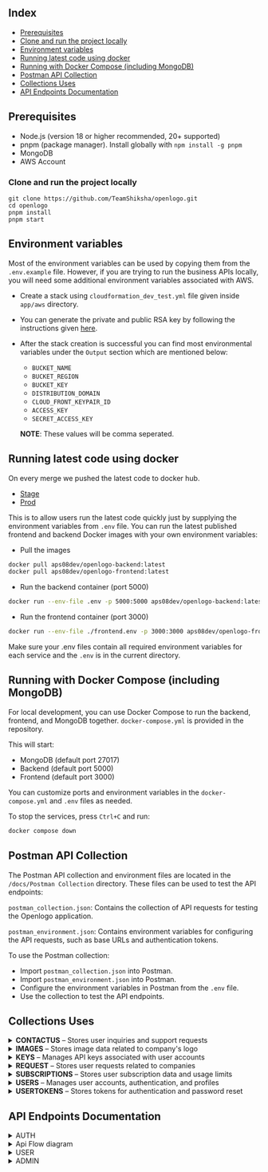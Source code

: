 ## Index

- [Prerequisites](#prerequisites)
- [Clone and run the project locally](#clone-and-run-the-project-locally)
- [Environment variables](#environment-variables)
- [Running latest code using docker](#running-latest-code-using-docker)
- [Running with Docker Compose (including MongoDB)](#running-with-docker-compose-including-mongodb)
- [Postman API Collection](#postman-api-collection)
- [Collections Uses](#collections-uses)
- [API Endpoints Documentation](#api-endpoints-documentation)

## Prerequisites
- Node.js (version 18 or higher recommended, 20+ supported)
- pnpm (package manager). Install globally with `npm install -g pnpm`
- MongoDB
- AWS Account

### Clone and run the project locally
   ```
   git clone https://github.com/TeamShiksha/openlogo.git
   cd openlogo
   pnpm install
   pnpm start
   ```

## Environment variables

Most of the environment variables can be used by copying them from the `.env.example` file. However, if you are trying to run the business APIs locally, you will need some additional environment variables associated with AWS.

- Create a stack using `cloudformation_dev_test.yml` file given inside `app/aws` directory.
- You can generate the private and public RSA key by following the instructions given [here](https://docs.aws.amazon.com/AmazonCloudFront/latest/DeveloperGuide/private-content-trusted-signers.html).
- After the stack creation is successful you can find most environmental variables under the `Output` section which are mentioned below:
   - `BUCKET_NAME`
   - `BUCKET_REGION`
   - `BUCKET_KEY`
   - `DISTRIBUTION_DOMAIN`
   - `CLOUD_FRONT_KEYPAIR_ID`
   - `ACCESS_KEY`
   - `SECRET_ACCESS_KEY`

    **NOTE**: These values will be comma seperated.

## Running latest code using docker

On every merge we pushed the latest code to docker hub.
- [Stage](https://hub.docker.com/u/aps08dev)
- [Prod](https://hub.docker.com/u/aps08)

This is to allow users run the latest code quickly just by supplying the environment variables from `.env` file. You can run the latest published frontend and backend Docker images with your own environment variables:
- Pull the images
```sh
docker pull aps08dev/openlogo-backend:latest
docker pull aps08dev/openlogo-frontend:latest
```
- Run the backend container (port 5000)
```sh
docker run --env-file .env -p 5000:5000 aps08dev/openlogo-backend:latest
```
- Run the frontend container (port 3000)
```sh
docker run --env-file ./frontend.env -p 3000:3000 aps08dev/openlogo-frontend:latest
```
Make sure your .env files contain all required environment variables for each service and the `.env` is in the current directory.

## Running with Docker Compose (including MongoDB)

For local development, you can use Docker Compose to run the backend, frontend, and MongoDB together. `docker-compose.yml` is provided in the repository.

This will start:
- MongoDB (default port 27017)
- Backend (default port 5000)
- Frontend (default port 3000)

You can customize ports and environment variables in the `docker-compose.yml` and `.env` files as needed.

To stop the services, press `Ctrl+C` and run:
```sh
docker compose down
```

## Postman API Collection

The Postman API collection and environment files are located in the ```/docs/Postman Collection``` directory. These files can be used to test the API endpoints:

```postman_collection.json```: Contains the collection of API requests for testing the Openlogo application.

```postman_environment.json```: Contains environment variables for configuring the API requests, such as base URLs and authentication tokens.

To use the Postman collection:

- Import ```postman_collection.json``` into Postman.
- Import ```postman_environment.json``` into Postman.
- Configure the environment variables in Postman from the ```.env``` file.
- Use the collection to test the API endpoints.

## Collections Uses

<details>
  <summary><strong>CONTACTUS</strong> – Stores user inquiries and support requests</summary>
  <table>
    <thead>
      <tr><th>Field</th><th>Type</th><th>Description</th></tr>
    </thead>
    <tbody>
      <tr><td>email</td><td>string</td><td>User's email address (required)</td></tr>
      <tr><td>name</td><td>string</td><td>Name of the user (required)</td></tr>
      <tr><td>message</td><td>string</td><td>Message or inquiry submitted by user (required)</td></tr>
      <tr><td>status</td><td>string (enum)</td><td>Status of the inquiry (e.g. PENDING)</td></tr>
      <tr><td>operator</td><td>ObjectId (ref: users)</td><td>Support operator assigned to handle the inquiry</td></tr>
      <tr><td>is_deleted</td><td>boolean</td><td>Soft delete flag</td></tr>
      <tr><td>openedAt</td><td>date</td><td>Timestamp when inquiry was opened</td></tr>
      <tr><td>closedAt</td><td>date (nullable)</td><td>Timestamp when inquiry was closed</td></tr>
      <tr><td>updated_at</td><td>date</td><td>Last update timestamp</td></tr>
      <tr><td>comment</td><td>string (optional)</td><td>Operator’s internal comments</td></tr>
    </tbody>
  </table>
</details>

<details>
  <summary><strong>IMAGES</strong> – Stores image data related to company's logo</summary>
  <table>
    <thead>
      <tr><th>Field</th><th>Type</th><th>Description</th></tr>
    </thead>
    <tbody>
      <tr><td>user_id</td><td>string</td><td>ID of the user who uploaded the image (required)</td></tr>
      <tr><td>company_name</td><td>string</td><td>Name of the company associated with the image (required)</td></tr>
      <tr><td>company_uri</td><td>string</td><td>URI related to the company (required)</td></tr>
      <tr><td>image_size</td><td>number</td><td>Size of the image in bytes (required)</td></tr>
      <tr><td>is_deleted</td><td>boolean</td><td>Soft delete flag</td></tr>
      <tr><td>updated_at</td><td>date</td><td>Last updated timestamp</td></tr>
      <tr><td>extension</td><td>string</td><td>File extension of the image (required)</td></tr>
    </tbody>
  </table>
</details>

<details>
  <summary><strong>KEYS</strong> – Manages API keys associated with user accounts</summary>
  <table>
    <thead>
      <tr><th>Field</th><th>Type</th><th>Description</th></tr>
    </thead>
    <tbody>
      <tr><td>api_key</td><td>string (hashed)</td><td>API key string (auto-generated and hashed)</td></tr>
      <tr><td>key_description</td><td>string</td><td>Description or label for the API key (required)</td></tr>
      <tr><td>updated_at</td><td>date</td><td>Last updated timestamp</td></tr>
      <tr><td>subscription_id</td><td>ObjectId (ref: subscriptions)</td><td>Subscription associated with the key</td></tr>
    </tbody>
  </table>
</details>

<details>
  <summary><strong>REQUEST</strong> – Stores user requests related to companies</summary>
  <table>
    <thead>
      <tr><th>Field</th><th>Type</th><th>Description</th></tr>
    </thead>
    <tbody>
      <tr><td>user_id</td><td>ObjectId (ref: users)</td><td>User who submitted the request (required)</td></tr>
      <tr><td>companyUrl</td><td>string (URL)</td><td>Company URL (validated) (required)</td></tr>
      <tr><td>status</td><td>string (enum)</td><td>Status of the request (default: PENDING)</td></tr>
      <tr><td>operator</td><td>ObjectId (ref: users)</td><td>Assigned operator handling the request</td></tr>
      <tr><td>comment</td><td>string (optional)</td><td>Internal comments by operator</td></tr>
      <tr><td>openedAt</td><td>date</td><td>Timestamp when request was opened</td></tr>
      <tr><td>closedAt</td><td>date (nullable)</td><td>Timestamp when request was closed</td></tr>
      <tr><td>updated_at</td><td>date</td><td>Last updated timestamp</td></tr>
    </tbody>
  </table>
</details>

<details>
  <summary><strong>SUBSCRIPTIONS</strong> – Stores user subscription data and usage limits</summary>
  <table>
    <thead>
      <tr><th>Field</th><th>Type</th><th>Description</th></tr>
    </thead>
    <tbody>
      <tr><td>type</td><td>string (enum)</td><td>Subscription type (required)</td></tr>
      <tr><td>key_limit</td><td>number</td><td>Maximum allowed API keys (required)</td></tr>
      <tr><td>usage_limit</td><td>number</td><td>Maximum allowed usage count (required)</td></tr>
      <tr><td>usage_count</td><td>number</td><td>Current usage count (default: 0)</td></tr>
      <tr><td>is_active</td><td>boolean</td><td>Whether subscription is active (required)</td></tr>
      <tr><td>payment</td><td>string (optional)</td><td>Payment info or transaction reference</td></tr>
      <tr><td>updated_at</td><td>date</td><td>Last updated timestamp</td></tr>
    </tbody>
  </table>
</details>

<details>
  <summary><strong>USERS</strong> – Manages user accounts, authentication, and profiles</summary>
  <table>
    <thead>
      <tr><th>Field</th><th>Type</th><th>Description</th></tr>
    </thead>
    <tbody>
      <tr><td>email</td><td>string (unique)</td><td>User email for login (required)</td></tr>
      <tr><td>name</td><td>string</td><td>User full name (required)</td></tr>
      <tr><td>password</td><td>string (hashed)</td><td>User password (required)</td></tr>
      <tr><td>role</td><td>string (enum)</td><td>User role, e.g., CUSTOMER (default)</td></tr>
      <tr><td>is_verified</td><td>boolean</td><td>Email verification status (default: false)</td></tr>
      <tr><td>subscription_id</td><td>ObjectId (ref: subscriptions)</td><td>Reference to user subscription</td></tr>
      <tr><td>keys</td><td>Array of ObjectId (ref: keys)</td><td>API keys linked to user</td></tr>
      <tr><td>is_deleted</td><td>boolean</td><td>Soft delete flag</td></tr>
      <tr><td>updated_at</td><td>date</td><td>Last update timestamp</td></tr>
    </tbody>
  </table>
</details>

<details>
  <summary><strong>USERTOKENS</strong> – Stores tokens for authentication and password reset</summary>
  <table>
    <thead>
      <tr><th>Field</th><th>Type</th><th>Description</th></tr>
    </thead>
    <tbody>
      <tr><td>token</td><td>string</td><td>Unique token string (auto-generated)</td></tr>
      <tr><td>user_id</td><td>string</td><td>ID of the user associated with the token</td></tr>
      <tr><td>type</td><td>string (enum)</td><td>Type of token (FORGOT, VERIFY)</td></tr>
      <tr><td>is_deleted</td><td>boolean</td><td>Soft delete flag</td></tr>
      <tr><td>expire_at</td><td>date</td><td>Expiration timestamp (default 1 day after creation)</td></tr>
    </tbody>
  </table>
</details>

## API Endpoints Documentation

<details>
<summary>AUTH</summary>

| URL | Method | Auth Required | Description |
|-----|--------|---------------|-------------|
| `/auth/signup` | POST | False | Register a new user |

> <details>
> <summary>Request body</summary>
>
> ```json
> {
>   "name": "Arjun Sharma",
>   "email": "arjunsharma@gmail.com",
>   "password": "securePassword@123",
>   "confirmPassword": "securePassword@123"
> }
> ```
> </details>
>
> <details>
> <summary>Response body</summary>
>
> ```json
> {
>   "statusCode": 200
> }
> ```
>
> **Response:** `200 OK` - User registered successfully</br>
> **Response:** `400 Bad Request` - Invalid input data</br>
> **Response:** `409 Conflict` - Email already exists
> </details>

<details>
<summary>Api Flow diagram</summary>

```mermaid
flowchart TD
%% API Flow: POST /auth/signup
Start[POST /auth/signup<br/>Request Body: name + email + password] --> ValidateInput[Validate Request Body]

ValidateInput --> InputValid{Input Valid?}
InputValid -->|No| Input422[Return 422 Invalid Input Data]
InputValid -->|Yes| CheckEmail[Check if Email Exists]

CheckEmail --> EmailExists{Email Already Exists?}
EmailExists -->|Yes| Email400[Return 400 Email Already Exists]
EmailExists -->|No| CreateSubscription[Create New Subscription]

CreateSubscription --> SubCreated{Subscription Created?}
SubCreated -->|No| Server500[Return 500 Internal Server Error]
SubCreated -->|Yes| CreateUser[Create New User]

CreateUser --> UserCreated{User Created?}
UserCreated -->|No| Server500
UserCreated -->|Yes| CreateToken[Create Verification Token]

CreateToken --> TokenCreated{Token Created?}
TokenCreated -->|No| Success201[Return 201 Something Went Wrong]
TokenCreated -->|Yes| SendEmail[Send Verification Email]

SendEmail --> Success200[Return 200 OK]

classDef startEnd fill:#81C8FF,stroke:#4682B4,stroke-width:2px,color:#000;
classDef decision fill:#FFD54F,stroke:#FFB300,stroke-width:2px,color:#000;
classDef success fill:#A5D6A7,stroke:#388E3C,stroke-width:2px,color:#000;
classDef error fill:#EF9A9A,stroke:#D32F2F,stroke-width:2px,color:#000;
classDef warning fill:#FFCC80,stroke:#F57C00,stroke-width:2px,color:#000;

class Start,Success200 startEnd
class InputValid,EmailExists,SubCreated,UserCreated,TokenCreated decision
class Success200 success
class Input422,Email400,Server500 error
class Success201 warning

``` 
</details>

---
| URL | Method | Auth Required | Description |
|-----|--------|---------------|-------------|
| `/auth/signin` | POST | False | Log in and start a session |

> <details>
> <summary>Request body</summary>
>
> ```json
> {
>   "email": "arjunsharma@gmail.com",
>   "password": "securePassword@123"
> }
> ```
> </details>
>
> <details>
> <summary>Response body</summary>
>
> ```json
> {
>   "statusCode": 200
> }
> ```
>
> **Response:** `200 OK` - Login successful</br>
> **Response:** `401 Unauthorized` - Invalid credentials</br>
> **Response:** `400 Bad Request` - Invalid input data
> </details>


<details>
<summary>Api Flow diagram</summary>

```mermaid
flowchart TD
%% API Flow: POST /auth/signin
Start[POST /auth/signin<br/>Request Body: email + password] --> GuestCheck{Guest User?}

GuestCheck -->|Yes| GetGuestUser[Get Guest User Data]
GuestCheck -->|No| ValidateInput[Validate Request Body]

ValidateInput --> InputValid{Input Valid?}
InputValid -->|No| Input422[Return 422 Invalid Input Data]
InputValid -->|Yes| CheckUser[Check if User Exists]

CheckUser --> UserExists{User Exists?}
UserExists -->|No| User404[Return 404 Incorrect Email/Password]
UserExists -->|Yes| CheckVerified{Email Verified?}

CheckVerified -->|No| Verify403[Return 403 Email Not Verified]
CheckVerified -->|Yes| VerifyPassword[Match Password]

VerifyPassword --> PasswordMatch{Password Matches?}
PasswordMatch -->|No| User404
PasswordMatch -->|Yes| SetCookie[Set JWT Cookie]

GetGuestUser --> SetCookie
SetCookie --> Success200[Return 200 OK]

classDef startEnd fill:#81C8FF,stroke:#4682B4,stroke-width:2px,color:#000;
classDef decision fill:#FFD54F,stroke:#FFB300,stroke-width:2px,color:#000;
classDef success fill:#A5D6A7,stroke:#388E3C,stroke-width:2px,color:#000;
classDef error fill:#EF9A9A,stroke:#D32F2F,stroke-width:2px,color:#000;
classDef warning fill:#FFCC80,stroke:#F57C00,stroke-width:2px,color:#000;

class Start,Success200 startEnd
class GuestCheck,InputValid,UserExists,CheckVerified,PasswordMatch decision
class Success200 success
class Input422,User404,Verify403 error

``` 
</details>

---
| URL | Method | Auth Required | Description |
|-----|--------|---------------|-------------|
| `/auth/signout` | POST | True | Terminate the session |

> <details>
> <summary>Response body</summary>
>
> ```json
> {
>   "message": "Logged out successfully",
>   "success": true
> }
> ```
>
> **Response:** `200 OK` - Logout successful</br>
> **Response:** `401 Unauthorized` - Not authenticated
> </details>


<details>
<summary>Api Flow diagram</summary>

```mermaid
flowchart TD
%% API Flow: POST /auth/signout
Start[POST /auth/signout] --> CheckCookie{JWT Cookie Present?}

CheckCookie -->|No| Cookie400[Return 400 Session Failed]
CheckCookie -->|Yes| ClearCookie[Clear JWT Cookie]

ClearCookie --> Success205[Return 205 Reset Content]

classDef startEnd fill:#81C8FF,stroke:#4682B4,stroke-width:2px,color:#000;
classDef decision fill:#FFD54F,stroke:#FFB300,stroke-width:2px,color:#000;
classDef success fill:#A5D6A7,stroke:#388E3C,stroke-width:2px,color:#000;
classDef error fill:#EF9A9A,stroke:#D32F2F,stroke-width:2px,color:#000;
classDef warning fill:#FFCC80,stroke:#F57C00,stroke-width:2px,color:#000;

class Start,Success205 startEnd
class CheckCookie decision
class Success205 success
class Cookie400 error
``` 
</details>

---
| URL | Method | Auth Required | Description |
|-----|--------|---------------|-------------|
| `/auth/verify/:token?` | GET | False | Validate the user session token or verify email |

> <details>
> <summary>Response body</summary>
>
> ```json
> {
>   "statusCode" : 200
> }
> ```
>
> **Response:** `200 OK` - Token valid or email verified</br>
> **Response:** `400 Bad Request` - Invalid token</br>
> **Response:** `401 Unauthorized` - Invalid session
> </details>


<details>
<summary>Api Flow diagram</summary>

```mermaid
flowchart TD
%% API Flow: GET /auth/verify/:token
Start[GET /auth/verify/:token<br/>Param: token] --> ValidateToken{Token Present?}

ValidateToken -->|No| Token422[Return 422 Invalid Token]
ValidateToken -->|Yes| FetchToken[Fetch User Token]

FetchToken --> TokenExists{Token Exists?}
TokenExists -->|No| CheckDeleted[Check Deleted Token]
TokenExists -->|Yes| CheckExpiry{Token Expired?}

CheckDeleted --> DeletedExists{Deleted Token Found?}
DeletedExists -->|Yes| Already200[Return 200 Already Verified]
DeletedExists -->|No| Token400[Return 400 Invalid Token]

CheckExpiry -->|Yes| Expired403[Return 403 Expired Token]
CheckExpiry -->|No| GetUser[Get User Data]

GetUser --> UserExists{User Exists?}
UserExists -->|No| User404[Return 404 Invalid Token]
UserExists -->|Yes| AlreadyVerified{Already Verified?}

AlreadyVerified -->|Yes| DeleteToken[Delete Token]
DeleteToken --> Already200
AlreadyVerified -->|No| VerifyUser[Verify User Account]

VerifyUser --> VerifySuccess{Verification Successful?}
VerifySuccess -->|No| Verify500[Return 500 Verification Failed]
VerifySuccess -->|Yes| DeleteTokenSuccess[Delete Used Token]

DeleteTokenSuccess --> DeleteSuccess{Delete Successful?}
DeleteSuccess -->|No| Server500[Return 500 Internal Server Error]
DeleteSuccess -->|Yes| Success200[Return 200 Email Verified Successfully]

classDef startEnd fill:#81C8FF,stroke:#4682B4,stroke-width:2px,color:#000;
classDef decision fill:#FFD54F,stroke:#FFB300,stroke-width:2px,color:#000;
classDef success fill:#A5D6A7,stroke:#388E3C,stroke-width:2px,color:#000;
classDef error fill:#EF9A9A,stroke:#D32F2F,stroke-width:2px,color:#000;
classDef warning fill:#FFCC80,stroke:#F57C00,stroke-width:2px,color:#000;

class Start,Success200,Already200 startEnd
class ValidateToken,TokenExists,DeletedExists,CheckExpiry,UserExists,AlreadyVerified,VerifySuccess,DeleteSuccess decision
class Success200,Already200 success
class Token422,Token400,Expired403,User404,Verify500,Server500 error

``` 
</details>

---
| URL | Method | Auth Required | Description |
|-----|--------|---------------|-------------|
| `/auth/password/forgot` | POST | False | Initiate password recovery |

> <details>
> <summary>Request body</summary>
>
> ```json
> {
>   "email": "user@example.com"
> }
> ```
> </details>
>
> <details>
> <summary>Response body</summary>
>
> ```json
> {
>   "statusCode": 200
> }
> ```
>
> **Response:** `200 OK` - Password reset email sent</br>
> **Response:** `400 Bad Request` - Invalid email</br>
> **Response:** `404 Not Found` - Email not found
> </details>


<details>
<summary>Api Flow diagram</summary>

```mermaid

flowchart TD
%% API Flow: POST /auth/password/forgot
Start[POST /auth/password/forgot<br/>Request Body: email] --> ValidateInput[Validate Request Body]

ValidateInput --> InputValid{Input Valid?}
InputValid -->|No| Input422[Return 422 Invalid Input Data]
InputValid -->|Yes| CheckUser[Check if User Exists]

CheckUser --> UserExists{User Exists?}
UserExists -->|No| User404[Return 404 Email Doesn't Exist]
UserExists -->|Yes| CreateToken[Create Forgot Password Token]

CreateToken --> TokenCreated{Token Created?}
TokenCreated -->|No| Server500[Return 500 Internal Server Error]
TokenCreated -->|Yes| SendEmail[Send Reset Email]

SendEmail --> Success200[Return 200 OK]

classDef startEnd fill:#81C8FF,stroke:#4682B4,stroke-width:2px,color:#000;
classDef decision fill:#FFD54F,stroke:#FFB300,stroke-width:2px,color:#000;
classDef success fill:#A5D6A7,stroke:#388E3C,stroke-width:2px,color:#000;
classDef error fill:#EF9A9A,stroke:#D32F2F,stroke-width:2px,color:#000;
classDef warning fill:#FFCC80,stroke:#F57C00,stroke-width:2px,color:#000;

class Start,Success200 startEnd
class InputValid,UserExists,TokenCreated decision
class Success200 success
class Input422,User404,Server500 error

``` 
</details>

---
| URL | Method | Auth Required | Description |
|-----|--------|---------------|-------------|
| `/auth/password/forgot/:token?` | GET | False | Get password reset session |

> <details>
> <summary>Response body</summary>
>
> ```json
> {
>   "statusCode": 200
> }
> ```
>
> **Response:** `200 OK` - Token valid</br>
> **Response:** `400 Bad Request` - Invalid token</br>
> **Response:** `401 Unauthorized` - Token expired
> </details>


<details>
<summary>Api Flow diagram</summary>

```mermaid

flowchart TD
%% API Flow: GET /auth/password/forgot/:token
Start[GET /auth/password/forgot/:token<br/>Param: token] --> ValidateToken{Token Present?}

ValidateToken -->|No| Token422[Return 422 Invalid Token]
ValidateToken -->|Yes| FetchToken[Fetch User Token]

FetchToken --> TokenExists{Token Exists?}
TokenExists -->|No| User404[Return 404 User Not Found]
TokenExists -->|Yes| CheckExpiry{Token Expired?}

CheckExpiry -->|Yes| Expired403[Return 403 Expired Token]
CheckExpiry -->|No| SetCookie[Set Reset Session Cookie]

SetCookie --> Success200[Return 200 OK]

classDef startEnd fill:#81C8FF,stroke:#4682B4,stroke-width:2px,color:#000;
classDef decision fill:#FFD54F,stroke:#FFB300,stroke-width:2px,color:#000;
classDef success fill:#A5D6A7,stroke:#388E3C,stroke-width:2px,color:#000;
classDef error fill:#EF9A9A,stroke:#D32F2F,stroke-width:2px,color:#000;
classDef warning fill:#FFCC80,stroke:#F57C00,stroke-width:2px,color:#000;

class Start,Success200 startEnd
class ValidateToken,TokenExists,CheckExpiry decision
class Success200 success
class Token422,User404,Expired403 error

``` 
</details>

---
| URL | Method | Auth Required | Description |
|-----|--------|---------------|-------------|
| `/auth/password/reset` | PATCH | False | Reset user password |

> <details>
> <summary>Request body</summary>
>
> ```json
> {
>   "token": "resetToken123",
>   "newPassword": "newSecurePassword@123",
>   "confirmPassword" : "newSecurePassword@123"
> }
> ```
> </details>
>
> <details>
> <summary>Response body</summary>
>
> ```json
> {
>   "statusCode": 200
> }
> ```
>
> **Response:** `200 OK` - Password reset successful</br>
> **Response:** `400 Bad Request` - Invalid input data</br>
> **Response:** `401 Unauthorized` - Invalid or expired token
> </details>


<details>
<summary>Api Flow diagram</summary>

```mermaid
flowchart TD
%% API Flow: PATCH /auth/password/reset
Start[PATCH /auth/password/reset<br/>Request Body: token + newPassword] --> CheckSession{Reset Session Cookie?}

CheckSession -->|No| Session401[Return 401 Verification Failed]
CheckSession -->|Yes| ValidateInput[Validate Request Body]

ValidateInput --> InputValid{Input Valid?}
InputValid -->|No| Input422[Return 422 Invalid Input Data]
InputValid -->|Yes| GetUser[Get User Data]

GetUser --> UpdatePassword[Update User Password]
UpdatePassword --> UpdateSuccess{Update Successful?}

UpdateSuccess -->|No| Password400[Return 400 Password Failed]
UpdateSuccess -->|Yes| ValidateToken[Validate Provided Token]

ValidateToken --> TokenValid{Token Valid?}
TokenValid -->|No| Token403[Return 403 Password Failed]
TokenValid -->|Yes| DeleteToken[Delete Used Token]

DeleteToken --> Success200[Return 200 OK]

classDef startEnd fill:#81C8FF,stroke:#4682B4,stroke-width:2px,color:#000;
classDef decision fill:#FFD54F,stroke:#FFB300,stroke-width:2px,color:#000;
classDef success fill:#A5D6A7,stroke:#388E3C,stroke-width:2px,color:#000;
classDef error fill:#EF9A9A,stroke:#D32F2F,stroke-width:2px,color:#000;
classDef warning fill:#FFCC80,stroke:#F57C00,stroke-width:2px,color:#000;

class Start,Success200 startEnd
class CheckSession,InputValid,UpdateSuccess,TokenValid decision
class Success200 success
class Session401,Input422,Password400,Token403 error

``` 
</details>

---
| URL | Method | Auth Required | Description |
|-----|--------|---------------|-------------|
| `/auth/password/validate-session` | GET | False | Validate user session cookie |

> <details>
> <summary>Response body</summary>
>
> ```json
> {
>   "statusCode": 200,
>   "userData" : {
>     "name": "john",
>     "email": "johndoe@example.com",
>     "role": "ADMIN",
>     "is_verified": true,
>     "subscription_id": "6850237718e51707367387bd",
>     "userId": "6850237718e51707367387bf",
>     "created_at": "2025-06-16T14:00:23.000Z",
>     "is_deleted": false,
>     "updated_at": "2025-06-16T14:00:23.183Z"
>   }
> }
> ```
> **Response:** `200 OK` - successfully Validated</br>
> **Response:** `401 Unauthorized` - Invalid Credentials
> </details>

</details>


<details>
<summary>Api Flow diagram</summary>

```mermaid

flowchart TD
%% API Flow: GET /auth/validate-session
Start[GET /auth/validate-session] --> Auth{Authorized?}

Auth -->|No| Auth401[Return 401 Unauthorized]
Auth -->|Yes| Success200[Return 200 OK + User Data]

classDef startEnd fill:#81C8FF,stroke:#4682B4,stroke-width:2px,color:#000;
classDef decision fill:#FFD54F,stroke:#FFB300,stroke-width:2px,color:#000;
classDef success fill:#A5D6A7,stroke:#388E3C,stroke-width:2px,color:#000;
classDef error fill:#EF9A9A,stroke:#D32F2F,stroke-width:2px,color:#000;
classDef warning fill:#FFCC80,stroke:#F57C00,stroke-width:2px,color:#000;

class Start,Success200 startEnd
class Auth decision
class Success200 success
class Auth401 error

``` 
</details>


<details>
<summary>USER</summary>

| URL | Method | Auth Required | Description |
|-----|--------|---------------|-------------|
| `/user/me` | GET | True | Retrieve authenticated user profile |

> <details>
> <summary>Response body</summary>
>
> ```json
> {
>    "statusCode": 200,
>    "data": {
>        "name": "ahrak nivah",
>        "email": "enyyvish@gmail.com",
>        "role": "CUSTOMER",
>        "is_verified": true,
>        "subscription_id": "6826d68a0fbea0d79998ef43",
>        "userId": "6826d68a0fbea0d79998ef45",
>        "created_at": "2025-05-16T06:09:14.000Z",
>        "is_deleted": false,
>        "updated_at": "2025-05-16T06:09:14.513Z",
>        "subscription": {
>            "_id": "6826d68a0fbea0d79998ef43",
>            "type": "HOBBY",
>            "key_limit": 2,
>            "usage_limit": 500,
>            "usage_count": 0,
>            "is_active": true,
>            "updated_at": "2025-05-16T06:09:14.288Z"
>        },
>        "keys": []
>    }
>}
> ```
>
> **Response:** `200 OK` - User profile retrieved successfully</br>
> **Response:** `401 Unauthorized` - Not authenticated</br>
> **Response:** `404 Not Found` - User not found
> </details>

<details>
<summary>Api Flow diagram</summary>

```mermaid
 flowchart TD
%% API Flow: GET /user/me
Start[GET /user/me] --> Auth{Authorized?}

Auth -->|No| Auth401[Return 401 Unauthorized]
Auth -->|Yes| ExtractUserId[Extract userId from token]

ExtractUserId --> GetUser[Get User Data]
GetUser --> UserExists{User exists?}

UserExists -->|No| User404[Return 404 User Not Found]
UserExists -->|Yes| GetSubscription[Fetch Subscription]

GetSubscription --> SubExists{Subscription?}
SubExists -->|No| Partial206[Return 206 Partial Content]
SubExists -->|Yes| GetKeys[Get API Keys]

GetKeys --> KeysFound{Keys?}
KeysFound -->|No| Partial206
KeysFound -->|Yes| FormatData[Build Full User Profile Response]

FormatData --> FormatSuccess{Format Successful?}
FormatSuccess -->|No| FormatError500[Return 500 Internal Server Error]
FormatSuccess -->|Yes| Success200[Return 200 OK]

classDef startEnd fill:#81C8FF,stroke:#4682B4,stroke-width:2px,color:#000;
classDef decision fill:#FFD54F,stroke:#FFB300,stroke-width:2px,color:#000;
classDef success fill:#A5D6A7,stroke:#388E3C,stroke-width:2px,color:#000;
classDef error fill:#EF9A9A,stroke:#D32F2F,stroke-width:2px,color:#000;
classDef warning fill:#FFCC80,stroke:#F57C00,stroke-width:2px,color:#000;

class Start,Success200 startEnd
class Auth,UserExists,SubExists,KeysFound,FormatSuccess decision
class Success200 success
class Auth401,User404,FormatError500 error
class Partial206 warning

``` 
</details>

---
| URL | Method | Auth Required | Description |
|-----|--------|---------------|-------------|
| `/user/me` | PATCH | True | Update user profile details |

> <details>
> <summary>Request body</summary>
>
> ```json
>  {
>    "name": "local lamma"
>  }
>
> ```
> </details>
>
> <details>
> <summary>Response body</summary>
>
> ```json
> {
>   "statusCode" : 200
> }
> ```
>
> **Response:** `200 OK` - Profile updated successfully</br>
> **Response:** `400 Bad Request` - Invalid input data</br>
> **Response:** `401 Unauthorized` - Not authenticated
> </details>

<details>
<summary>Api Flow diagram</summary>

```mermaid
flowchart TD
%% API Flow: PATCH /user/me
Start[PATCH /user/me<br/>Request Body: name] --> Auth{Authorized?}

Auth -->|No| Auth401[Return 401 Unauthorized]
Auth -->|Yes| ExtractUserId[Extract userId from token]

ExtractUserId --> ValidateInput[Validate Request Body]
ValidateInput --> InputValid{Input Valid?}

InputValid -->|No| Input422[Return 422 Invalid Input Data]
InputValid -->|Yes| GetUser[Get User Data]

GetUser --> UserExists{User exists?}

UserExists -->|No| User404[Return 404 User Not Found]
UserExists -->|Yes| UpdateUser[Update User Profile]

UpdateUser --> UpdateSuccess{Update Successful?}
UpdateSuccess -->|No| Server500[Return 500 Internal Error]
UpdateSuccess -->|Yes| Success200[Return 200 OK]

classDef startEnd fill:#81C8FF,stroke:#4682B4,stroke-width:2px,color:#000;
classDef decision fill:#FFD54F,stroke:#FFB300,stroke-width:2px,color:#000;
classDef success fill:#A5D6A7,stroke:#388E3C,stroke-width:2px,color:#000;
classDef error fill:#EF9A9A,stroke:#D32F2F,stroke-width:2px,color:#000;
classDef warning fill:#FFCC80,stroke:#F57C00,stroke-width:2px,color:#000;

class Start,Success200 startEnd
class Auth,InputValid,UserExists,UpdateSuccess decision
class Success200 success
class Auth401,Input422,User404,Server500 error

```
</details>

---
| URL | Method | Auth Required | Description |
|-----|--------|---------------|-------------|
| `/user/me` | DELETE | True | Permanently delete the user account |

> <details>
> <summary>Response body</summary>
>
> ```json
> {
>   "statusCode": 200
> }
> ```
> 
> **Response:** `200 OK` - Account deleted successfully</br>
> **Response:** `401 Unauthorized` - Not authenticated</br>
> **Response:** `404 Not Found` - User not found
> </details>


<details>
<summary>Api Flow diagram</summary>

```mermaid
flowchart TD
%% API Flow: DELETE /user/me
Start[DELETE /user/me] --> Auth{Authorized?}

Auth -->|No| Auth401[Return 401 Unauthorized]
Auth -->|Yes| ExtractUserId[Extract userId from token]

ExtractUserId --> GetUser[Get User Data]
GetUser --> UserExists{User exists?}

UserExists -->|No| User404[Return 404 User Not Found]
UserExists -->|Yes| SoftDelete[Set is_deleted = true]

SoftDelete --> UpdateUser[Update User in Database]
UpdateUser --> UpdateSuccess{Update Successful?}

UpdateSuccess -->|No| Server500[Return 500 Internal Server Error]
UpdateSuccess -->|Yes| ClearCookies[Clear Session Cookies]

ClearCookies --> Success200[Return 200 OK]

classDef startEnd fill:#81C8FF,stroke:#4682B4,stroke-width:2px,color:#000;
classDef decision fill:#FFD54F,stroke:#FFB300,stroke-width:2px,color:#000;
classDef success fill:#A5D6A7,stroke:#388E3C,stroke-width:2px,color:#000;
classDef error fill:#EF9A9A,stroke:#D32F2F,stroke-width:2px,color:#000;
classDef warning fill:#FFCC80,stroke:#F57C00,stroke-width:2px,color:#000;

class Start,Success200 startEnd
class Auth,UserExists,UpdateSuccess decision
class Success200 success
class Auth401,User404,Server500 error
class SoftDelete,UpdateUser,ClearCookies process

```
</details>

---
| URL | Method | Auth Required | Description |
|-----|--------|---------------|-------------|
| `/user/me/api-key` | POST | True | Generate a new API key |

> <details>
> <summary>Request body</summary>
>
> ```json
> {
>   "key_description": "sample key"
> }
> ```
> </details>
>
> <details>
> <summary>Response body</summary>
>
> ```json
> {
>    "statusCode": 200,
>    "data": {
>        "key_description": "sample key",
>        "subscription_id": "6826d68a0fbea0d79998ef43",
>        "_id": "684d52e03469f433197aa44a",
>        "api_key": "10E38C50555040A2A0220B6DB0AFDAE4",
>        "updated_at": "2025-06-14T10:45:52.395Z",
>        "__v": 0
>    }
> }
> ```
> 
> **Response:** `200 OK` - API key generated successfully</br>
> **Response:** `400 Bad Request` - Invalid input data</br>
> **Response:** `401 Unauthorized` - Not authenticated</br>
> **Response:** `403 Forbidden` - Key limit reached
> </details>

<details>
<summary>Api Flow diagram</summary>

```mermaid
flowchart TD
%% API Flow: POST /user/me/api-key
Start[POST /user/me/api-key<br/>Request Body: key_description] --> Auth{Authorized?}

Auth -->|No| Auth401[Return 401 Unauthorized]
Auth -->|Yes| ExtractUserId[Extract userId from token]

ExtractUserId --> ValidateInput[Validate Request Body]
ValidateInput --> InputValid{Input Valid?}

InputValid -->|No| Input422[Return 422 Invalid Input Data]
InputValid -->|Yes| GetUser[Get User Data]

GetUser --> UserExists{User exists?}
UserExists -->|No| User404[Return 404 User Not Found]
UserExists -->|Yes| GetSubscription[Fetch Subscription]

GetSubscription --> CheckLimit{Check Key Limit?}
CheckLimit -->|Exceeded| Limit403[Return 403 Key Limit Reached]
CheckLimit -->|Within Limit| GenerateKey[Generate New API Key]

GenerateKey --> UpdateUser[Update User Keys Array]
UpdateUser --> CreateSuccess{Creation Successful?}

CreateSuccess -->|No| Server500[Return 500 Internal Server Error]
CreateSuccess -->|Yes| Success200[Return 200 OK + Key Data]

classDef startEnd fill:#81C8FF,stroke:#4682B4,stroke-width:2px,color:#000;
classDef decision fill:#FFD54F,stroke:#FFB300,stroke-width:2px,color:#000;
classDef success fill:#A5D6A7,stroke:#388E3C,stroke-width:2px,color:#000;
classDef error fill:#EF9A9A,stroke:#D32F2F,stroke-width:2px,color:#000;
classDef warning fill:#FFCC80,stroke:#F57C00,stroke-width:2px,color:#000;

class Start,Success200 startEnd
class Auth,InputValid,UserExists,CheckLimit,CreateSuccess decision
class Success200 success
class Auth401,Input422,User404,Server500 error
class Limit403 warning

```
</details>

---
| URL | Method | Auth Required | Description |
|-----|--------|---------------|-------------|
| `/user/me/api-key/:keyId` | DELETE | True | Revoke an API key |

> <details>
> <summary>Response body</summary>
>
> ```json
> {
>   "statusCode":200
> }
> ```
> 
> **Response:** `200 OK` - API key revoked successfully</br>
> **Response:** `401 Unauthorized` - Not authenticated</br>
> **Response:** `404 Not Found` - API key not found
> </details>

<details>
<summary>Api Flow diagram</summary>

 ```mermaid
flowchart TD
%% API Flow: DELETE /user/me/api-key/:keyId
Start[DELETE /user/me/api-key/:keyId<br/>Param: keyId] --> Auth{Authorized?}

Auth -->|No| Auth401[Return 401 Unauthorized]
Auth -->|Yes| ExtractUserId[Extract userId from token]

ExtractUserId --> ExtractKeyId[Extract keyId from params]
ExtractKeyId --> GetKey[Get API Key Data]

GetKey --> KeyExists{Key exists?}
KeyExists -->|No| Key404[Return 404 API Key Not Found]
KeyExists -->|Yes| CheckOwnership{User Owns Key?}

CheckOwnership -->|No| Key404
CheckOwnership -->|Yes| DeleteKey[Delete API Key]

DeleteKey --> UpdateUser[Remove from User Keys Array]
UpdateUser --> DeleteSuccess{Deletion Successful?}

DeleteSuccess -->|No| Server500[Return 500 Internal Server Error]
DeleteSuccess -->|Yes| Success200[Return 200 OK]

classDef startEnd fill:#81C8FF,stroke:#4682B4,stroke-width:2px,color:#000;
classDef decision fill:#FFD54F,stroke:#FFB300,stroke-width:2px,color:#000;
classDef success fill:#A5D6A7,stroke:#388E3C,stroke-width:2px,color:#000;
classDef error fill:#EF9A9A,stroke:#D32F2F,stroke-width:2px,color:#000;
classDef warning fill:#FFCC80,stroke:#F57C00,stroke-width:2px,color:#000;

class Start,Success200 startEnd
class Auth,KeyExists,CheckOwnership,DeleteSuccess decision
class Success200 success
class Auth401,Key404,Server500 error

```
</details>

---
| URL | Method | Auth Required | Description |
|-----|--------|---------------|-------------|
| `/user/me/password` | PUT | True | Update user password |

> <details>
> <summary>Request body</summary>
>
> ```json
> {
>   "currPassword": "oldPassword123",
>   "newPassword": "newPassword123"
> }
> ```
> </details>
>
> <details>
> <summary>Response body</summary>
>
> ```json
> {
>   "statusCode": 200
> }
> ```
> 
> **Response:** `200 OK` - Password updated successfully</br>
> **Response:** `400 Bad Request` - Invalid input data</br>
> **Response:** `401 Unauthorized` - Not authenticated or invalid current password
> </details>

 <details>
<summary>Api Flow diagram</summary>

 ```mermaid
flowchart TD
%% API Flow: PUT /user/me/password
Start[PUT /user/me/password<br/>Request Body: currPassword + newPassword] --> Auth{Authorized?}

Auth -->|No| Auth401[Return 401 Unauthorized]
Auth -->|Yes| ExtractUserId[Extract userId from token]

ExtractUserId --> ValidateInput[Validate Request Body]
ValidateInput --> InputValid{Input Valid?}

InputValid -->|No| Input422[Return 422 Invalid Input Data]
InputValid -->|Yes| GetUser[Get User Data]

GetUser --> UserExists{User exists?}
UserExists -->|No| User404[Return 404 User Not Found]
UserExists -->|Yes| VerifyPassword[Verify Current Password]

VerifyPassword --> PasswordMatch{Password Matches?}
PasswordMatch -->|No| Password400[Return 400 Incorrect Password]
PasswordMatch -->|Yes| HashNewPassword[Hash New Password]

HashNewPassword --> UpdateUser[Update User Password]
UpdateUser --> UpdateSuccess{Update Successful?}

UpdateSuccess -->|No| Server500[Return 500 Internal Server Error]
UpdateSuccess -->|Yes| Success200[Return 200 OK]

classDef startEnd fill:#81C8FF,stroke:#4682B4,stroke-width:2px,color:#000;
classDef decision fill:#FFD54F,stroke:#FFB300,stroke-width:2px,color:#000;
classDef success fill:#A5D6A7,stroke:#388E3C,stroke-width:2px,color:#000;
classDef error fill:#EF9A9A,stroke:#D32F2F,stroke-width:2px,color:#000;
classDef warning fill:#FFCC80,stroke:#F57C00,stroke-width:2px,color:#000;

class Start,Success200 startEnd
class Auth,InputValid,UserExists,PasswordMatch,UpdateSuccess decision
class Success200 success
class Auth401,Input422,User404,Password400,Server500 error

```
</details>

---
| URL | Method | Auth Required | Description |
|-----|--------|---------------|-------------|
| `/user/me/request` | POST | True | Raise logo Request |

> <details>
> <summary>Request body</summary>
>
> ```json
> {
>   "user_id": "6826d68a0fbea0d79998ef45",
>   "companyUrl": "https://company.com"
> }
> ```
> </details>
>
> <details>
> <summary>Response body</summary>
>
> ```json
> {
>   "statusCode": 200
> }
> ```
>
> **Response:** `200 OK` - Logo request submitted successfully</br>
> **Response:** `400 Bad Request` - Invalid input data</br>
> **Response:** `401 Unauthorized` - Not authenticated
> </details>

<details>
<summary>Api Flow diagram</summary>

```mermaid
flowchart TD
%% API Flow: POST /user/me/request
Start[POST /user/me/request<br/>Request Body: user_id + companyUrl] --> Auth{Authorized?}

Auth -->|No| Auth401[Return 401 Unauthorized]
Auth -->|Yes| ExtractUserId[Extract userId from token]

ExtractUserId --> ValidateInput[Validate Request Body]
ValidateInput --> InputValid{Input Valid?}

InputValid -->|No| Input400[Return 400 Invalid Input Data]
InputValid -->|Yes| CheckUser[Verify User ID Matches]

CheckUser --> UserMatch{User ID Matches?}
UserMatch -->|No| User403[Return 403 Forbidden]
UserMatch -->|Yes| CreateRequest[Create Logo Request]

CreateRequest --> CreateSuccess{Creation Successful?}
CreateSuccess -->|No| Server500[Return 500 Internal Server Error]
CreateSuccess -->|Yes| Success200[Return 200 OK]

classDef startEnd fill:#81C8FF,stroke:#4682B4,stroke-width:2px,color:#000;
classDef decision fill:#FFD54F,stroke:#FFB300,stroke-width:2px,color:#000;
classDef success fill:#A5D6A7,stroke:#388E3C,stroke-width:2px,color:#000;
classDef error fill:#EF9A9A,stroke:#D32F2F,stroke-width:2px,color:#000;
classDef warning fill:#FFCC80,stroke:#F57C00,stroke-width:2px,color:#000;

class Start,Success200 startEnd
class Auth,InputValid,UserMatch,CreateSuccess decision
class Success200 success
class Auth401,Input400,User403,Server500 error

```
</details>
</details>

<details>
<summary>ADMIN</summary>

| URL | Method | Auth Required | Description |
|-----|--------|---------------|-------------|
| `/catalog/stats` | GET | True | Get the user statistics |

> <details>
> <summary>Response body</summary>
>
> ```json
> {
>   "statusCode": 200,
>   "data": {
>     "Users": 10,
>     "Keys": 2,
>     "Requests": 0,
>     "Hits": 0
>   }
> }
> ```
>
> **Response:** `200 OK` - Statistics retrieved successfully</br>
> **Response:** `401 Unauthorized` - Not authenticated</br>
> **Response:** `403 Forbidden` - Not authorized
> </details>
<details>
<summary>Api flow diagram</summary>
```mermaid
flowchart TD
%% API Flow: GET /catalog/stats
Start[GET /catalog/stats] --> Auth{Authorized?}
Auth -->|No| Auth401[Return 401 Unauthorized]
Auth -->|Yes| CheckPerms{Has Admin/Stats Permission?}
CheckPerms -->|No| Forbidden403[Return 403 Forbidden]
CheckPerms -->|Yes| GetUsers[Count Users]
GetUsers --> GetKeys[Count API Keys]
GetKeys --> GetRequests[Count Total Requests]
GetRequests --> GetHits[Count Cache Hits]
GetHits --> BuildStats[Build Statistics Response]
BuildStats --> FormatSuccess{Format Successful?}
FormatSuccess -->|No| FormatError500[Return 500 Internal Server Error]
FormatSuccess -->|Yes| Success200[Return 200 OK with Stats Data]

classDef startEnd fill:#81C8FF,stroke:#4682B4,stroke-width:2px,color:#000;
classDef decision fill:#FFD54F,stroke:#FFB300,stroke-width:2px,color:#000;
classDef success fill:#A5D6A7,stroke:#388E3C,stroke-width:2px,color:#000;
classDef error fill:#EF9A9A,stroke:#D32F2F,stroke-width:2px,color:#000;
classDef process fill:#E1BEE7,stroke:#7B1FA2,stroke-width:2px,color:#000;

class Start,Success200 startEnd
class Auth,CheckPerms,FormatSuccess decision
class Success200 success
class Auth401,Forbidden403,FormatError500 error
class GetUsers,GetKeys,GetRequests,GetHits,BuildStats process

```
</details>

---
| URL | Method | Auth Required | Description |
|-----|--------|---------------|-------------|
| `/catalog/permission/:userId/roles/:role` | PUT | True | Assign or modify user roles |

> <details>
> <summary>Request body</summary>
>
> ```json
> {
>   "email": "email@user.com"
> }
> ```
>
> </details>
> <details>
> <summary>Response body</summary>
>
> ```json
> {
>   "statusCode": 200
> }
> ```
>
> **Response:** `200 OK` - Role updated successfully</br>
> **Response:** `400 Bad Request` - Invalid role</br>
> **Response:** `401 Unauthorized` - Not authenticated</br>
> **Response:** `403 Forbidden` - Not authorized</br>
> **Response:** `404 Not Found` - User not found
> </details>

<details>
<summary>Api flow diagram </summary>
```mermaid
flowchart TD
%% API Flow: PUT /catalog/permission/:userId/roles/:role
Start[PUT /catalog/permission/:userId/roles/:role] --> Auth{Authorized?}
Auth -->|No| Auth401[Return 401 Unauthorized]
Auth -->|Yes| CheckPerms{Has Admin Permission?}
CheckPerms -->|No| Forbidden403[Return 403 Forbidden]
CheckPerms -->|Yes| ValidateRole{Valid Role?}
ValidateRole -->|No| BadRequest400[Return 400 Bad Request]
ValidateRole -->|Yes| ValidateBody{Valid Request Body?}
ValidateBody -->|No| BadRequest400
ValidateBody -->|Yes| ExtractUserId[Extract userId from URL]
ExtractUserId --> FindUser[Find User by ID]
FindUser --> UserExists{User exists?}
UserExists -->|No| NotFound404[Return 404 User Not Found]
UserExists -->|Yes| ValidateEmail{Email matches user?}
ValidateEmail -->|No| BadRequest400
ValidateEmail -->|Yes| UpdateRole[Update User Role]
UpdateRole --> UpdateSuccess{Update Successful?}
UpdateSuccess -->|No| UpdateError500[Return 500 Internal Server Error]
UpdateSuccess -->|Yes| Success200[Return 200 OK]

classDef startEnd fill:#81C8FF,stroke:#4682B4,stroke-width:2px,color:#000;
classDef decision fill:#FFD54F,stroke:#FFB300,stroke-width:2px,color:#000;
classDef success fill:#A5D6A7,stroke:#388E3C,stroke-width:2px,color:#000;
classDef error fill:#EF9A9A,stroke:#D32F2F,stroke-width:2px,color:#000;
classDef process fill:#E1BEE7,stroke:#7B1FA2,stroke-width:2px,color:#000;

class Start,Success200 startEnd
class Auth,CheckPerms,ValidateRole,ValidateBody,UserExists,ValidateEmail,UpdateSuccess decision
class Success200 success
class Auth401,Forbidden403,BadRequest400,NotFound404,UpdateError500 error
class ExtractUserId,FindUser,UpdateRole process
```
<details>
---
| URL | Method | Auth Required | Description |
|-----|--------|---------------|-------------|
| `/catalog/logo` | POST | True | Upload a new company logo |

> <details>
> <summary>Request body</summary>
>
> ```
> Form Data:
>   logo: File - The logo file to upload
>   companyUri: string - The company URL
> ```
> </details>
>
> <details>
> <summary>Response body</summary>
>
> ```json
> {
>   "statusCode": 200,
>   "message": "Image updated successfully.",
>   "data": {
>     "_id": "image_id",
>     "updatedAt": "timestamp"
>   }
> }
> ```
>
> **Response:** `200 OK` - Logo uploaded successfully </br>
> **Response:** `400 Bad Request` - Invalid input data</br>
> **Response:** `401 Unauthorized` - Not authenticated</br>
> **Response:** `403 Forbidden` - Not authorized
> </details>
<details>
<summary>Api flow diagram </summary>
```mermaid
flowchart TD
%% API Flow: POST /catalog/logo
Start[POST /catalog/logo] --> Auth{Authorized?}
Auth -->|No| Auth401[Return 401 Unauthorized]
Auth -->|Yes| CheckPerms{Has Upload Permission?}
CheckPerms -->|No| Forbidden403[Return 403 Forbidden]
CheckPerms -->|Yes| ValidateFormData{Valid Form Data?}
ValidateFormData -->|No| BadRequest400[Return 400 Bad Request]
ValidateFormData -->|Yes| ValidateFile{Valid Logo File?}
ValidateFile -->|No| BadRequest400
ValidateFile -->|Yes| ValidateUri{Valid Company URI?}
ValidateUri -->|No| BadRequest400
ValidateUri -->|Yes| CheckFileType{Supported File Type?}
CheckFileType -->|No| BadRequest400
CheckFileType -->|Yes| CheckFileSize{File Size Within Limit?}
CheckFileSize -->|No| BadRequest400
CheckFileSize -->|Yes| ProcessUpload[Process File Upload]
ProcessUpload --> UploadSuccess{Upload Successful?}
UploadSuccess -->|No| UploadError500[Return 500 Internal Server Error]
UploadSuccess -->|Yes| SaveMetadata[Save Logo Metadata]
SaveMetadata --> MetadataSuccess{Metadata Saved?}
MetadataSuccess -->|No| MetadataError500[Return 500 Internal Server Error]
MetadataSuccess -->|Yes| BuildResponse[Build Success Response]
BuildResponse --> Success200[Return 200 OK with Logo Data]

classDef startEnd fill:#81C8FF,stroke:#4682B4,stroke-width:2px,color:#000;
classDef decision fill:#FFD54F,stroke:#FFB300,stroke-width:2px,color:#000;
classDef success fill:#A5D6A7,stroke:#388E3C,stroke-width:2px,color:#000;
classDef error fill:#EF9A9A,stroke:#D32F2F,stroke-width:2px,color:#000;
classDef process fill:#E1BEE7,stroke:#7B1FA2,stroke-width:2px,color:#000;

class Start,Success200 startEnd
class Auth,CheckPerms,ValidateFormData,ValidateFile,ValidateUri,CheckFileType,CheckFileSize,UploadSuccess,MetadataSuccess decision
class Success200 success
class Auth401,Forbidden403,BadRequest400,UploadError500,MetadataError500 error
class ProcessUpload,SaveMetadata,BuildResponse process
```
</details>

---
| URL | Method | Auth Required | Description |
|-----|--------|---------------|-------------|
| `/catalog/logo` | PUT | True | Update an existing logo |

> <details>
> <summary>Request body</summary>
>
> ```
> Form Data:
>   logo: File  - The logo file to upload
>   id: string  - The ID of the logo to update
> ```
> </details>
>
> <details>
> <summary>Response body</summary>
>
> ```json
> {
>   "statusCode": 200,
>   "message": "Image updated successfully.",
>   "data": {
>     "_id": "image_id",
>     "updatedAt": "timestamp"
>   }
> }
> ```
>
> **Response:** `200 OK` - Logo updated successfully</br>
> **Response:** `400 Bad Request` - Invalid input data</br>
> **Response:** `401 Unauthorized` - Not authenticated</br>
> **Response:** `403 Forbidden` - Not authorized</br>
> **Response:** `404 Not Found` - Logo not found
> </details>
<details>
<summary>Api flow diagram </summary>
```mermaid
flowchart TD
%% API Flow: PUT /catalog/logo
Start[PUT /catalog/logo] --> Auth{Authorized?}
Auth -->|No| Auth401[Return 401 Unauthorized]
Auth -->|Yes| CheckPerms{Has Update Permission?}
CheckPerms -->|No| Forbidden403[Return 403 Forbidden]
CheckPerms -->|Yes| ValidateFormData{Valid Form Data?}
ValidateFormData -->|No| BadRequest400[Return 400 Bad Request]
ValidateFormData -->|Yes| ValidateFile{Valid Logo File?}
ValidateFile -->|No| BadRequest400
ValidateFile -->|Yes| ValidateId{Valid Logo ID?}
ValidateId -->|No| BadRequest400
ValidateId -->|Yes| FindLogo[Find Existing Logo by ID]
FindLogo --> LogoExists{Logo exists?}
LogoExists -->|No| NotFound404[Return 404 Logo Not Found]
LogoExists -->|Yes| CheckFileType{Supported File Type?}
CheckFileType -->|No| BadRequest400
CheckFileType -->|Yes| CheckFileSize{File Size Within Limit?}
CheckFileSize -->|No| BadRequest400
CheckFileSize -->|Yes| ProcessUpdate[Process Logo Update]
ProcessUpdate --> UpdateSuccess{Update Successful?}
UpdateSuccess -->|No| UpdateError500[Return 500 Internal Server Error]
UpdateSuccess -->|Yes| UpdateMetadata[Update Logo Metadata]
UpdateMetadata --> MetadataSuccess{Metadata Updated?}
MetadataSuccess -->|No| MetadataError500[Return 500 Internal Server Error]
MetadataSuccess -->|Yes| BuildResponse[Build Success Response]
BuildResponse --> Success200[Return 200 OK with Updated Logo Data]

classDef startEnd fill:#81C8FF,stroke:#4682B4,stroke-width:2px,color:#000;
classDef decision fill:#FFD54F,stroke:#FFB300,stroke-width:2px,color:#000;
classDef success fill:#A5D6A7,stroke:#388E3C,stroke-width:2px,color:#000;
classDef error fill:#EF9A9A,stroke:#D32F2F,stroke-width:2px,color:#000;
classDef process fill:#E1BEE7,stroke:#7B1FA2,stroke-width:2px,color:#000;

class Start,Success200 startEnd
class Auth,CheckPerms,ValidateFormData,ValidateFile,ValidateId,LogoExists,CheckFileType,CheckFileSize,UpdateSuccess,MetadataSuccess decision
class Success200 success
class Auth401,Forbidden403,BadRequest400,NotFound404,UpdateError500,MetadataError500 error
class FindLogo,ProcessUpdate,UpdateMetadata,BuildResponse process

```
</details>

---
| URL | Method | Auth Required | Description |
|-----|--------|---------------|-------------|
| `/catalog/logos` | GET | True | Retrieve a list of all uploaded logos |

> <details>
> <summary>Response body</summary>
>
> ```json
> {
>   "statusCode": 200,
>   "data": [
>     {
>       "_id": "image_id",
>       "user_id": "user_id",
>       "company_name": "COMPANY.png",
>       "company_uri": "https://company.com",
>       "image_size": 1024,
>       "is_deleted": false,
>       "updated_at": "timestamp"
>     }
>   ]
> }
> ```
>
> **Response:** `200 OK` - Logos retrieved successfully</br>
> **Response:** `401 Unauthorized` - Not authenticated</br>
> **Response:** `403 Forbidden` - Not authorized
> </details>
<detials>
<summary> Api flow diagram</summary>
```mermaid
flowchart TD
%% API Flow: GET /catalog/logos
Start[GET /catalog/logos] --> Auth{Authorized?}
Auth -->|No| Auth401[Return 401 Unauthorized]
Auth -->|Yes| CheckPerms{Has Read Permission?}
CheckPerms -->|No| Forbidden403[Return 403 Forbidden]
CheckPerms -->|Yes| QueryLogos[Query All Logos from Database]
QueryLogos --> QuerySuccess{Query Successful?}
QuerySuccess -->|No| QueryError500[Return 500 Internal Server Error]
QuerySuccess -->|Yes| FilterDeleted[Filter Out Deleted Logos]
FilterDeleted --> FormatData[Format Logo Data Array]
FormatData --> FormatSuccess{Format Successful?}
FormatSuccess -->|No| FormatError500[Return 500 Internal Server Error]
FormatSuccess -->|Yes| BuildResponse[Build Response with Logo List]
BuildResponse --> Success200[Return 200 OK with Logos Data]

classDef startEnd fill:#81C8FF,stroke:#4682B4,stroke-width:2px,color:#000;
classDef decision fill:#FFD54F,stroke:#FFB300,stroke-width:2px,color:#000;
classDef success fill:#A5D6A7,stroke:#388E3C,stroke-width:2px,color:#000;
classDef error fill:#EF9A9A,stroke:#D32F2F,stroke-width:2px,color:#000;
classDef process fill:#E1BEE7,stroke:#7B1FA2,stroke-width:2px,color:#000;

class Start,Success200 startEnd
class Auth,CheckPerms,QuerySuccess,FormatSuccess decision
class Success200 success
class Auth401,Forbidden403,QueryError500,FormatError500 error
class QueryLogos,FilterDeleted,FormatData,BuildResponse process
```
</details>

</details>


<details>
<summary>OPERATOR</summary>

| URL | Method | Auth Required | Description |
|-----|--------|---------------|-------------|
| `/messages/:messageId` | PUT | True | Respond to a contact form message |

> <details>
> <summary>Request body</summary>
>
> ```json
> {
>   "reply": "This is a detailed response to the customer's inquiry."
> }
> ```
> </details>
>
> <details>
> <summary>Response body</summary>
>
> ```json
> {
>   "message": "Message updated successfully",
>   "data": {
>     "reply": "This is a detailed response to the customer's inquiry",
>     "activityStatus": true,
>     "assignedTo": "operator_id",
>     "email": "customer@example.com",
>     "message": "Original customer message"
>   }
> }
> ```
>
> **Response:** `200 OK` - Message updated successfully</br>
> **Response:** `400 Bad Request` - Invalid input data</br>
> **Response:** `401 Unauthorized` - Not authenticated</br>
> **Response:** `403 Forbidden` - Not authorized</br>
> **Response:** `404 Not Found` - Message not found
> </details>


<details>
<summary>Api Flow diagram</summary>

```mermaid
flowchart TD
%% API Flow: PUT /messages/:messageId
Start[PUT /messages/:messageId] --> Auth{Authenticated?}
Auth -->|No| Auth401[Return 401 Unauthorized]
Auth -->|Yes| ExtractId[Extract messageId from URL]
ExtractId --> ValidateBody[Validate Request Body]
ValidateBody --> InputValid{Input Valid?}
InputValid -->|No| Input400[Return 400 Bad Request]
InputValid -->|Yes| FindMessage[Find Message by ID]
FindMessage --> MessageExists{Message Exists?}
MessageExists -->|No| Message404[Return 404 Not Found]
MessageExists -->|Yes| CheckAuth[Check User Authorization]
CheckAuth --> Authorized{Authorized?}
Authorized -->|No| Auth403[Return 403 Forbidden]
Authorized -->|Yes| UpdateMessage[Update Message Reply]
UpdateMessage --> UpdateSuccess{Update Successful?}
UpdateSuccess -->|No| Update500[Return 500 Internal Error]
UpdateSuccess -->|Yes| Success200[Return 200 OK]

classDef startEnd fill:#81C8FF,stroke:#4682B4,stroke-width:2px,color:#000;
classDef decision fill:#FFD54F,stroke:#FFB300,stroke-width:2px,color:#000;
classDef success fill:#A5D6A7,stroke:#388E3C,stroke-width:2px,color:#000;
classDef error fill:#EF9A9A,stroke:#D32F2F,stroke-width:2px,color:#000;

class Start,Success200 startEnd
class Auth,InputValid,MessageExists,Authorized,UpdateSuccess decision
class Success200 success
class Auth401,Input400,Message404,Auth403,Update500 error
```
</details>

---
| URL | Method | Auth Required | Description |
|-----|--------|---------------|-------------|
| `/messages` | GET | True | Get messages received from contact form |

> <details>
> <summary>Query parameters</summary>
>
> - `page`: Page number for pagination (optional)
> - `limit`: Number of items per page (optional)
> </details>
>
> <details>
> <summary>Response body</summary>
>
> ```json
> {
>   "message": "Fetched all contact us messages.",
>   "statusCode": 200,
>   "total": 10,
>   "currentPage": 1,
>   "totalPages": 1,
>   "results": [
>     {
>       "_id": "message_id",
>       "email": "customer@example.com",
>       "name": "customer name",
>       "message": "Customer inquiry message",
>       "status": "PENDING",
>       "operator": "operator_id",
>       "is_deleted": false,
>       "updated_at": "timestamp",
>       "comment": "Operator's response"
>     }
>   ]
> }
> ```
>
> **Response:** `200 OK` - Messages retrieved successfully</br>
> **Response:** `400 Bad Request` - Invalid pagination parameters</br>
> **Response:** `401 Unauthorized` - Not authenticated</br>
> **Response:** `403 Forbidden` - Not authorized
> </details>

<details>
<summary>Api Flow diagram </summary>
```mermaid
flowchart TD
%% API Flow: GET /messages
Start[GET /messages] --> Auth{Authenticated?}
Auth -->|No| Auth401[Return 401 Unauthorized]
Auth -->|Yes| CheckAuth[Check User Authorization]
CheckAuth --> Authorized{Authorized?}
Authorized -->|No| Auth403[Return 403 Forbidden]
Authorized -->|Yes| ExtractQuery[Extract Query Parameters]
ExtractQuery --> ValidateParams[Validate Pagination Parameters]
ValidateParams --> ParamsValid{Parameters Valid?}
ParamsValid -->|No| Params400[Return 400 Bad Request]
ParamsValid -->|Yes| FetchMessages[Fetch Messages from Database]
FetchMessages --> CalcPagination[Calculate Pagination Metadata]
CalcPagination --> BuildResponse[Build Response with Results]
BuildResponse --> Success200[Return 200 OK]

classDef startEnd fill:#81C8FF,stroke:#4682B4,stroke-width:2px,color:#000;
classDef decision fill:#FFD54F,stroke:#FFB300,stroke-width:2px,color:#000;
classDef success fill:#A5D6A7,stroke:#388E3C,stroke-width:2px,color:#000;
classDef error fill:#EF9A9A,stroke:#D32F2F,stroke-width:2px,color:#000;

class Start,Success200 startEnd
class Auth,Authorized,ParamsValid decision
class Success200 success
class Auth401,Auth403,Params400 error
```
</details>

---
| URL | Method | Auth Required | Description |
|-----|--------|---------------|-------------|
| `/messages/contact-us` | POST | False | Submit a new contact form message |

> <details>
> <summary>Request body</summary>
>
> ```json
> {
>   "name": "customer name",
>   "email": "customer@example.com",
>   "message": "This is a detailed message from the customer."
> }
> ```
> </details>
>
> <details>
> <summary>Response body</summary>
>
> ```json
> {
>   "message": "Form submitted, our team will get in touch shortly",
>   "statusCode": 200
> }
> ```
>
> **Response:** `200 OK` - Message submitted successfully</br>
> **Response:** `400 Bad Request` - Invalid input data
> </details>

<details>
<summary>Api Flow diagram </summary>
```mermaid
---
config:
  theme: neo-dark
  look: classic
  layout: dagre
---
flowchart TD
%% API Flow: POST /messages/contact-us
Start[POST /messages/contact-us] --> ExtractBody[Extract Request Body]
ExtractBody --> ValidateInput[Validate Input Data]
ValidateInput --> InputValid{Input Valid?}
InputValid -->|No| Input400[Return 400 Bad Request]
InputValid -->|Yes| SaveMessage[Save Message to Database]
SaveMessage --> SaveSuccess{Save Successful?}
SaveSuccess -->|No| Save500[Return 500 Internal Server Error]
SaveSuccess -->|Yes| Success200[Return 200 OK]

classDef startEnd fill:#81C8FF,stroke:#4682B4,stroke-width:2px,color:#000;
classDef decision fill:#FFD54F,stroke:#FFB300,stroke-width:2px,color:#000;
classDef success fill:#A5D6A7,stroke:#388E3C,stroke-width:2px,color:#000;
classDef error fill:#EF9A9A,stroke:#D32F2F,stroke-width:2px,color:#000;

class Start,Success200 startEnd
class InputValid,SaveSuccess decision
class Success200 success
class Input400,Save500 error
```

</details>


<details>
<summary>BUSINESS API</summary>

| URL | Method | Auth Required | Description |
|-----|--------|---------------|-------------|
| `/logo` | GET | False | Get single image |

> <details>
> <summary>Query parameters</summary>
>
> - `domain`: The domain name of the company (required)
> - `API_KEY`: API key for authentication (required)
> </details>
>
> <details>
> <summary>Response body</summary>
>
> ```json
> {
>   "statusCode" : 200,
>   "data": "https://api.example.com/logos/company-logo.png"
> }
> ```
>
> **Response:** `200 OK` - Logo retrieved successfully</br>
> **Response:** `400 Bad Request` - Invalid input parameters</br>
> **Response:** `401 Unauthorized` - Invalid API key</br>
> **Response:** `404 Not Found` - Logo not found
> </details>
<details>
<summary>Api Flow diagram</summary>
```mermaid
---
config:
  theme: neo-dark
  look: classic
  layout: dagre
---
flowchart TD
%% API Flow: GET /logo
Start[GET /logo] --> ExtractQuery[Extract Query Parameters]
ExtractQuery --> ValidateParams[Validate Input Parameters]
ValidateParams --> ParamsValid{Parameters Valid?}
ParamsValid -->|No| Params400[Return 400 Bad Request]
ParamsValid -->|Yes| ValidateKey[Validate API Key]
ValidateKey --> KeyValid{API Key Valid?}
KeyValid -->|No| Key401[Return 401 Unauthorized]
KeyValid -->|Yes| SearchLogo[Search Logo by Domain]
SearchLogo --> LogoFound{Logo Found?}
LogoFound -->|No| Logo404[Return 404 Not Found]
LogoFound -->|Yes| ReturnUrl[Return Logo URL]
ReturnUrl --> Success200[Return 200 OK]

classDef startEnd fill:#81C8FF,stroke:#4682B4,stroke-width:2px,color:#000;
classDef decision fill:#FFD54F,stroke:#FFB300,stroke-width:2px,color:#000;
classDef success fill:#A5D6A7,stroke:#388E3C,stroke-width:2px,color:#000;
classDef error fill:#EF9A9A,stroke:#D32F2F,stroke-width:2px,color:#000;

class Start,Success200 startEnd
class ParamsValid,KeyValid,LogoFound decision
class Success200 success
class Params400,Key401,Logo404 error


```
</details>

---
| URL | Method | Auth Required | Description |
|-----|--------|---------------|-------------|
| `/logo/search` | GET | False | Get multiple images |

> <details>
> <summary>Query parameters</summary>
>
> - `domainKey`: Prefix of the domain name to filter logos (required)
> - `API_KEY`: API key for authentication (required)
> </details>
>
> <details>
> <summary>Response body</summary>
>
> ```json
> {
>   "statusCode" : 200,
>   "data": [
>       {
>        "companyName" : "companyName",
>        "image" : "https://api.example.com/logos/company-logo.png"
>       }
>    ]
> }
> ```
>
> **Response:** `200 OK` - Logos retrieved successfully</br>
> **Response:** `400 Bad Request` - Invalid input parameters</br>
> **Response:** `401 Unauthorized` - Invalid API key
> </details>
<details>
<summary>Api Flow diagram</summary>
```mermaid
flowchart TD
%% API Flow: GET /logo/search
Start[GET /logo/search] --> ExtractParams[Extract Query Parameters]

ExtractParams --> ValidateParams[Validate Input Parameters]
ValidateParams --> ParamsValid{Parameters Valid?}

ParamsValid -->|No| BadRequest400[Return 400 Bad Request]
ParamsValid -->|Yes| ValidateAPIKey[Validate API Key]

ValidateAPIKey --> APIKeyValid{API Key Valid?}
APIKeyValid -->|No| Auth401[Return 401 Unauthorized]
APIKeyValid -->|Yes| SearchLogos[Search Logos by Domain Prefix]

SearchLogos --> BuildResponse[Build Response Array]
BuildResponse --> Success200[Return 200 OK]

classDef startEnd fill:#81C8FF,stroke:#4682B4,stroke-width:2px,color:#000;
classDef decision fill:#FFD54F,stroke:#FFB300,stroke-width:2px,color:#000;
classDef success fill:#A5D6A7,stroke:#388E3C,stroke-width:2px,color:#000;
classDef error fill:#EF9A9A,stroke:#D32F2F,stroke-width:2px,color:#000;

class Start,Success200 startEnd
class ParamsValid,APIKeyValid decision
class Auth401,BadRequest400 error
class Success200 success
```
</details>

---
| URL | Method | Auth Required | Description |
|-----|--------|---------------|-------------|
| `/logo/demo-search` | GET | False | Demo search endpoint (no auth required) |

> <details>
> <summary>Query parameters</summary>
>
> - `domainKey`: Prefix of the domain name to filter logos (required)
> </details>
>
> <details>
> <summary>Response body</summary>
>
> ```json
> {
>   "statusCode" : 200,
>   "data": [
>       {
>        "companyName" : "companyName",
>        "image" : "https://api.example.com/logos/company-logo.png"
>       }
>    ]
> }
> ```
>
> **Response:** `200 OK` - Logos retrieved successfully</br>
> **Response:** `400 Bad Request` - Invalid input parameters
> </details>
<detials>
<summary>Api Flow diagram</summary>
```mermaid
flowchart TD
%% API Flow: GET /logo/demo-search
Start[GET /logo/demo-search] --> ExtractParams[Extract Query Parameters]

ExtractParams --> ValidateParams[Validate Input Parameters]
ValidateParams --> ParamsValid{domainKey Provided?}

ParamsValid -->|No| BadRequest400[Return 400 Bad Request]
ParamsValid -->|Yes| SearchLogos[Search Logos by Domain Prefix]

SearchLogos --> BuildResponse[Build Response Array]
BuildResponse --> Success200[Return 200 OK]

classDef startEnd fill:#81C8FF,stroke:#4682B4,stroke-width:2px,color:#000;
classDef decision fill:#FFD54F,stroke:#FFB300,stroke-width:2px,color:#000;
classDef success fill:#A5D6A7,stroke:#388E3C,stroke-width:2px,color:#000;
classDef error fill:#EF9A9A,stroke:#D32F2F,stroke-width:2px,color:#000;

class Start,Success200 startEnd
class ParamsValid decision
class BadRequest400 error
class Success200 success


```
</details>

</details>
